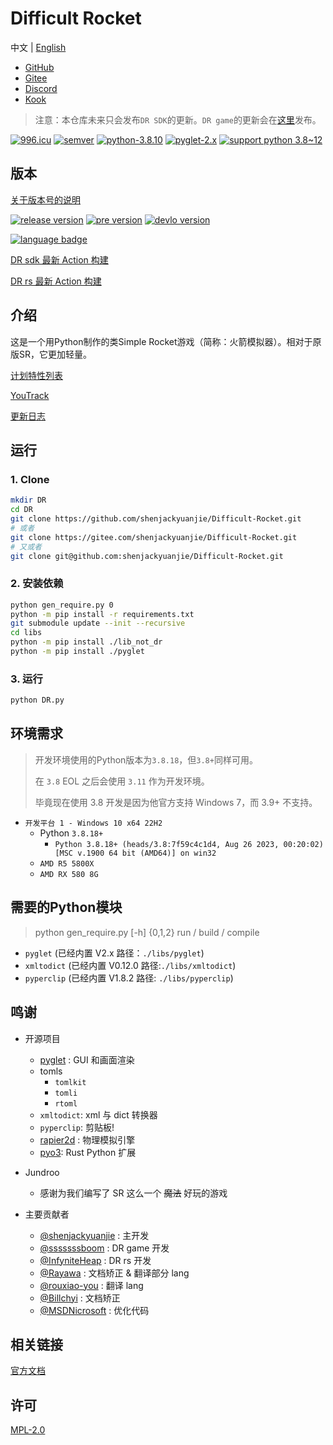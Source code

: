 # Difficult Rocket

中文 | [English](./docs/README-en.md)

- [GitHub](https://github.com/shenjackyuanjie/Difficult-Rocket)
- [Gitee](https://gitee.com/shenjackyuanjie/Difficult-Rocket)
- [Discord](https://discord.gg/kWzw2JrG6M)
- [Kook](https://kook.top/sRPjFG)

>注意：本仓库未来只会发布`DR SDK`的更新。`DR game`的更新会在[这里](https://github.com/shenjackyuanjie/DR-game)发布。

[![996.icu](https://img.shields.io/badge/996.icu-996.icu-red.svg)](https://996.icu)
[![semver](https://img.shields.io/badge/SemVer-2.0.0-blue.svg)](https://Semver.org/)
[![python-3.8.10](https://img.shields.io/badge/编写于_Python_版本-3.8.10-blue.svg)](https://Python.org)
[![pyglet-2.x](https://img.shields.io/badge/编写于_Pyglet_版本-2.x-blue.svg)](https://pyglet.org)
[![support python 3.8~12](https://img.shields.io/badge/Python-_3.8_~_3.12_-blue.svg)](https://Python.org)

## 版本

[关于版本号的说明](./docs/src/version.md)

[![release version](https://img.shields.io/badge/Release-0.9.1.0-blue.svg)](https://github.com/shenjackyuanjie/Difficult-Rocket/releases)
[![pre version](https://img.shields.io/badge/Pre_Release-0.9.1.0-blue.svg)](https://github.com/shenjackyuanjie/Difficult-Rocket/releases)
[![devlo version](https://img.shields.io/badge/Devloping-0.9.2-blue.svg)](https://github.com/shenjackyuanjie/Difficult-Rocket/releases)

[![language badge](https://stats.deeptrain.net/repo/shenjackyuanjie/Difficult-Rocket?theme=dark)](https://stats.deeptrain.net/repo/shenjackyuanjie/Difficult-Rocket?theme=dark)

[DR sdk 最新 Action 构建](https://nightly.link/shenjackyuanjie/Difficult-Rocket/workflows/nuitka/main)

[DR rs 最新 Action 构建](https://nightly.link/shenjackyuanjie/Difficult-Rocket/workflows/dr_rs/main)

## 介绍

这是一个用Python制作的类Simple Rocket游戏（简称：火箭模拟器）。相对于原版SR，它更加轻量。

[计划特性列表](docs/src/plan_features/README.md)

[YouTrack](https://difficult-rocket.youtrack.cloud/projects/8dafd498-59c0-4ce7-9900-d9292e9ed1f0)

[更新日志](docs/src/change_log/readme.md)

## 运行

### 1. Clone

```bash title="clone.sh"
mkdir DR
cd DR
git clone https://github.com/shenjackyuanjie/Difficult-Rocket.git
# 或者
git clone https://gitee.com/shenjackyuanjie/Difficult-Rocket.git
# 又或者
git clone git@github.com:shenjackyuanjie/Difficult-Rocket.git
```

### 2. 安装依赖

```bash title="install.sh"
python gen_require.py 0
python -m pip install -r requirements.txt
git submodule update --init --recursive
cd libs
python -m pip install ./lib_not_dr
python -m pip install ./pyglet
```

### 3. 运行

```bash title="run.sh"
python DR.py
```

## 环境需求

> 开发环境使用的Python版本为`3.8.18`，但`3.8+`同样可用。
>
> 在 `3.8` EOL 之后会使用 `3.11` 作为开发环境。
>
> 毕竟现在使用 3.8 开发是因为他官方支持 Windows 7，而 3.9+ 不支持。

- `开发平台 1 - Windows 10 x64 22H2`
  - Python `3.8.18+`
    - `Python 3.8.18+ (heads/3.8:7f59c4c1d4, Aug 26 2023, 00:20:02) [MSC v.1900 64 bit (AMD64)] on win32`
  - `AMD R5 5800X`
  - `AMD RX 580 8G`

## 需要的Python模块

> python gen_require.py [-h] {0,1,2}
> run / build / compile

- `pyglet` (已经内置 V2.x 路径：`./libs/pyglet`)
- `xmltodict` (已经内置 V0.12.0 路径:`./libs/xmltodict`)
- `pyperclip` (已经内置 V1.8.2 路径: `./libs/pyperclip`)

## 鸣谢

- 开源项目
  - [pyglet](https://github.com/pyglet/pyglet) : GUI 和画面渲染
  - tomls
    - `tomlkit`
    - `tomli`
    - `rtoml`
  - `xmltodict`: xml 与 dict 转换器
  - `pyperclip`: 剪贴板!
  - [rapier2d](https://rapier.rs/) : 物理模拟引擎
  - [pyo3](https://pyo3.rs/main): Rust Python 扩展

- Jundroo
  - 感谢为我们编写了 SR 这么一个 ~~魔法~~ 好玩的游戏

- 主要贡献者
  - [@shenjackyuanjie](https://github.com/shenjackyuanjie) : 主开发
  - [@sssssssboom](https://github.com/ssssssssboom) : DR game 开发
  - [@InfyniteHeap](https://github.com/InfyniteHeap) : DR rs 开发
  - [@Rayawa](https://github.com/Rayawa) : 文档矫正 & 翻译部分 lang
  - [@rouxiao-you](https://github.com/ruoxiao-you) : 翻译 lang
  - [@Billchyi](https://github.com/Billchyi) : 文档矫正
  - [@MSDNicrosoft](https://github.com/MSDNicrosoft) : 优化代码

## 相关链接

[官方文档](https://dr.shenjack.top)

## 许可

[MPL-2.0](LICENSE)
